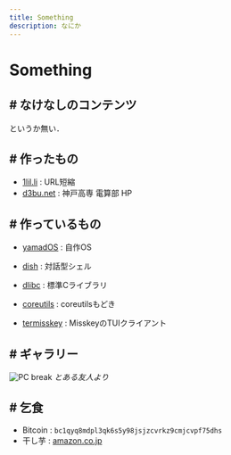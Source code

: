 ```yaml
---
title: Something
description: なにか
---
```


# Something

## # なけなしのコンテンツ

というか無い．

## # 作ったもの

- [1lil.li](https://1lil.li/s/) : URL短縮
- [d3bu.net](https://d3bu.net) : 神戸高専 電算部 HP

## # 作っているもの

- [yamadOS](/os/) : 自作OS
- [dish](/dish/) : 対話型シェル
- [dlibc](/dlibc/) : 標準Cライブラリ
- [coreutils](/coreutils/) : coreutilsもどき


- [termisskey](/termisskey/) : MisskeyのTUIクライアント

## # ギャラリー

![PC break](/assets/img/broken.jpg)
*とある友人より*

## # 乞食

- Bitcoin : `bc1qyq8mdpl3qk6s5y98jsjzcvrkz9cmjcvpf75dhs`
- 干し芋 : [amazon.co.jp](https://wish.dyama.net)

